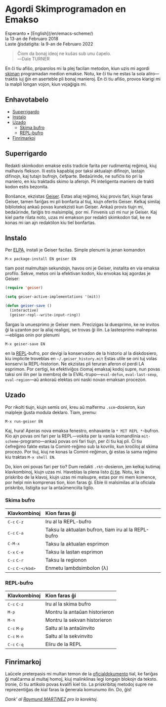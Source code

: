 Agordi Skimprogramadon en Emakso
================================

<div class="center">Esperanto ▪ [English](/en/emacs-scheme/)</div>
<div class="center">la 13-an de Februaro 2018</div>
<div class="center">Laste ĝisdatigita: la 9-an de Februaro 2022</div>

>Ĉiom da bonaj ideoj ne kuŝas sub unu ĉapelo.<br>
>―Dale TURNER

En ĉi tiu afiŝo, priparolos mi la plej facilan metodon, kiun uzis mi
agordi [skiman](https://eo.wikipedia.org/wiki/Skimo) programadan medion
emakse. Notu, ke ĉi tiu ne estas la sola aliro—traktis iuj ĝin en aserteble pli
bonaj manieroj. En ĉi tiu afiŝo, provos klarigi mi la malpli longan vojon, kiun
vojaĝigis mi.


<a name="et">Enhavotabelo</a>
-----------------------------

- [Superrigardo](#superrigardo)
- [Instalo](#instalo)
- [Uzado](#uzado)
  + [Skima bufro](#skimbufro)
  + [REPL-bufro](#replbufro)
- [Finrimarkoj](#finrimarkoj)


<a name="superrigardo">Superrigardo</a>
---------------------------------------

Redakti skimkodon emakse estis tradicie farita per rudimentaj reĝimoj, kiuj malhavis flekson. Ili
estis kapablaj por taksi aktualajn difinojn, lastajn difinojn, kaj tutajn bufrojn, ĉefparte.
Bedaŭrinde, ne sufiĉis tio pri la maniero, en kiu traktadis skimo la aferojn. Pli inteligenta
maniero de trakti kodon estis bezonita.

Bonŝance, ekzistas [Geiser](http://www.nongnu.org/geiser/). Estas aliaj reĝimoj, kiuj provis fari,
kiujn faras Geiser, tamen fariĝas mi pli bonfarta al tiuj, kiujn ofertis Geiser. Kelkaj similaj
bibliotekoj ankaŭ povas kunekzisti kun Geiser. Ankaŭ provis tiujn mi, bedaŭrinde, fariĝis tro
malsimplaj, por mi. Finvenis uzi mi nur je Geiser. Kaj kiel parte rilata noto, uzas mi emakson por
redakti skimkodon tial, ke ne konas mi ian ajn redaktilon kiu tiel bonfartas.


<a name="instalo">Instalo</a>
-----------------------------

Per [ELPA](https://www.emacswiki.org/emacs/ELPA), instali je Geiser facilas. Simple plenumi la jenan
komandon

    M-x package-install EN geiser EN

tiam post malmultajn sekundojn, havos oni je Geiser, instalita en via emaksa profilo. Sekve, metos
oni la efektivan kodon, kiu envokas kaj agordas je Geiser:

```lisp
(require 'geiser)

(setq geiser-active-implementations '(mit))

(defun geiser-save ()
  (interactive)
  (geiser-repl--write-input-ring))
```

Ŝargas la unuesprimo je Geiser mem. Precizigas la duesprimo, ke ne invitos ĝi la uzanton por la
aliaj realigoj, se trovas ĝi ilin. La lastesprimo malnepras—ebligas onin por plenumi

    M-x geiser-save EN

en la [REPL](https://en.wikipedia.org/wiki/Read%E2%80%93eval%E2%80%93print_loop)-bufro, por devigi
la konservadon de la historio al la diskdosiero, kiu implicite troveblas en `~/.geiser_history.mit`
Estas utile se oni tuj volas konservi la REPL-historion. Ne ekzistas pli teruran aferon ol perdi
LA esprimon. Por certigi, ke efektiviĝos ĉiomaj emaksaj kodoj supre, nun povas taksi oni ilin per
la membroj de la EVAL-trupo—`eval-defun`, `eval-last-sexp`, `eval-region`—aŭ ankoraŭ elektas oni
naski novan emaksan procezon.


<a name="uzado">Uzado</a>
-------------------------

Por rikolti tiujn, kiujn semis oni, kreu aŭ malfermu `.scm`-dosieron, kun malpleje ĝusta modula
deklaro. Tiam, premu:

    M-x run-geiser EN

Kaj, hura! Aperas nova emaksa fenestro, enhavante la `* MIT REPL *`-bufron. Kio ajn povas oni fari
per la REPL—vokita per la vanila komandlinia `mit-scheme`-programo—ankaŭ povas oni fari tiujn, per
ĉi tiu kaj pli. Ĉi tiu ĉefreĝimo fakte estas la Comint-reĝimo sub la kovrilo, kun kroĉiloj al skima
procezo. Por tiuj, kiuj ne konas la Comint-reĝimon, ĝi estas la sama reĝimo kiu traktas `M-x
shell EN`.

Do, kion oni povas fari per tio? Dum redakti `.rkt`-dosieron, jen kelkaj kutimaj klavkombinoj, kiujn
uzas mi. Haveblas la plena listo [ĉi tie](http://www.nongnu.org/geiser/geiser_5.html#Cheat-sheet).
Notu, ke la priskribo de la klavoj, kiujn uzas mi malsupre, estas por mi mem komence, por helpi min
komprenas tion, kion faras ĝi. Eble ili malsimilas al la oficiala priskribo, listigita sur la
antaŭmenciita ligilo.


### <a name="skimbufro">Skima bufro</a>

| Klavkombinoj                  | Kion faras ĝi                                                     |
| :---------------------------- | :---------------------------------------------------------------- |
| <kbd>C-c</kbd> <kbd>C-z</kbd> | Iru al la REPL-bufro                                              |
| <kbd>C-c</kbd> <kbd>C-a</kbd> | Taksu la aktualan bufron, tiam iru al la REPL-bufro               |
| <kbd>C-M-x</kbd>              | Taksu la aktualan esprimon                                        |
| <kbd>C-x</kbd> <kbd>C-e</kbd> | Taksu la lastan esprimon                                          |
| <kbd>C-c</kbd> <kbd>C-r</kbd> | Taksu la regionon                                                 |
| <kbd>C-c</kbd> <kbd>C-\</kbd> | Enmetu lambdsimbolon (λ)                                          |


### <a name="replbufro">REPL-bufro</a>

| Klavkombinoj                  | Kion faras ĝi                                                     |
| :---------------------------- | :---------------------------------------------------------------- |
| <kbd>C-c</kbd> <kbd>C-z</kbd> | Iru al la skima bufro                                             |
| <kbd>M-p</kbd>                | Montru la antaŭan historieron                                     |
| <kbd>M-n</kbd>                | Montru la sekvan historieron                                      |
| <kbd>C-c</kbd> <kbd>M-p</kbd> | Saltu al la antaŭinvito                                           |
| <kbd>C-c</kbd> <kbd>M-n</kbd> | Saltu al la sekvinvito                                            |
| <kbd>C-c</kbd> <kbd>C-q</kbd> | Eliru de la REPL                                                  |


<a name="finrimarkoj">Finrimarkoj</a>
-------------------------------------

Laŭcele preterpasis mi multan temon de la [oficialdokumento](http://www.nongnu.org/geiser/) tial, ke
fariĝas ĝi malĉarma al multaj homoj, kiuj malinklinas legi longajn blokojn da teksto. Ironie,
ĉi tiu artikolo povas kvalifi kiel tio. La priskribitaj metodoj supre ne reprezentiĝas de kial faras
la ĝenerala komunumo ilin. Do, ĝis!

_Dank’ al [Raymund MARTINEZ](https://zhaqenl.github.io) pro la korektoj._
